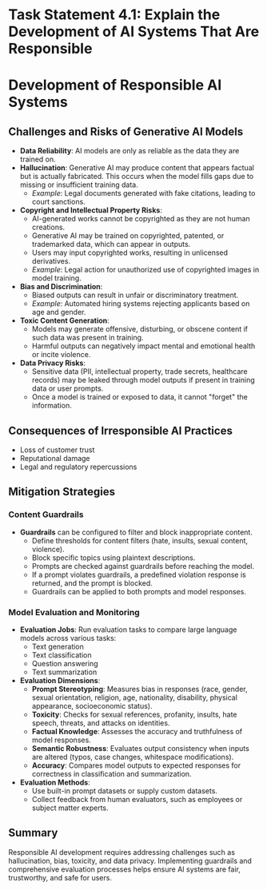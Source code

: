 # Task Statement 4.1: Explain the Development of AI Systems That Are Responsible

# Development of Responsible AI Systems

## Challenges and Risks of Generative AI Models

- **Data Reliability**: AI models are only as reliable as the data they are trained on.
- **Hallucination**: Generative AI may produce content that appears factual but is actually fabricated. This occurs when the model fills gaps due to missing or insufficient training data.
    - *Example*: Legal documents generated with fake citations, leading to court sanctions.
- **Copyright and Intellectual Property Risks**:
    - AI-generated works cannot be copyrighted as they are not human creations.
    - Generative AI may be trained on copyrighted, patented, or trademarked data, which can appear in outputs.
    - Users may input copyrighted works, resulting in unlicensed derivatives.
    - *Example*: Legal action for unauthorized use of copyrighted images in model training.
- **Bias and Discrimination**:
    - Biased outputs can result in unfair or discriminatory treatment.
    - *Example*: Automated hiring systems rejecting applicants based on age and gender.
- **Toxic Content Generation**:
    - Models may generate offensive, disturbing, or obscene content if such data was present in training.
    - Harmful outputs can negatively impact mental and emotional health or incite violence.
- **Data Privacy Risks**:
    - Sensitive data (PII, intellectual property, trade secrets, healthcare records) may be leaked through model outputs if present in training data or user prompts.
    - Once a model is trained or exposed to data, it cannot "forget" the information.

## Consequences of Irresponsible AI Practices

- Loss of customer trust
- Reputational damage
- Legal and regulatory repercussions

## Mitigation Strategies

### Content Guardrails

- **Guardrails** can be configured to filter and block inappropriate content.
    - Define thresholds for content filters (hate, insults, sexual content, violence).
    - Block specific topics using plaintext descriptions.
    - Prompts are checked against guardrails before reaching the model.
    - If a prompt violates guardrails, a predefined violation response is returned, and the prompt is blocked.
    - Guardrails can be applied to both prompts and model responses.

### Model Evaluation and Monitoring

- **Evaluation Jobs**: Run evaluation tasks to compare large language models across various tasks:
    - Text generation
    - Text classification
    - Question answering
    - Text summarization
- **Evaluation Dimensions**:
    - **Prompt Stereotyping**: Measures bias in responses (race, gender, sexual orientation, religion, age, nationality, disability, physical appearance, socioeconomic status).
    - **Toxicity**: Checks for sexual references, profanity, insults, hate speech, threats, and attacks on identities.
    - **Factual Knowledge**: Assesses the accuracy and truthfulness of model responses.
    - **Semantic Robustness**: Evaluates output consistency when inputs are altered (typos, case changes, whitespace modifications).
    - **Accuracy**: Compares model outputs to expected responses for correctness in classification and summarization.
- **Evaluation Methods**:
    - Use built-in prompt datasets or supply custom datasets.
    - Collect feedback from human evaluators, such as employees or subject matter experts.

## Summary

Responsible AI development requires addressing challenges such as hallucination, bias, toxicity, and data privacy. Implementing guardrails and comprehensive evaluation processes helps ensure AI systems are fair, trustworthy, and safe for users.